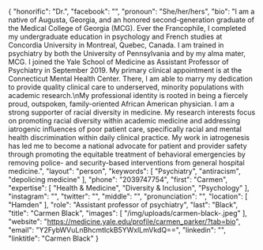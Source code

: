 {
  "honorific": "Dr.",
  "facebook": "",
  "pronoun": "She/her/hers",
  "bio": "I am a native of Augusta, Georgia, and an honored second-generation graduate of the Medical College of Georgia (MCG). Ever the Francophile, I completed my undergraduate education in psychology and French studies at Concordia University in Montreal, Quebec, Canada. I am trained in psychiatry by both the University of Pennsylvania and by my alma mater, MCG. I joined the Yale School of Medicine as Assistant Professor of Psychiatry in September 2019. My primary clinical appointment is at the Connecticut Mental Health Center. There, I am able to marry my dedication to provide quality clinical care to underserved, minority populations with academic research.\nMy professional identity is rooted in being a fiercely proud, outspoken, family-oriented African American physician. I am a strong supporter of racial diversity in medicine. My research interests focus on promoting racial diversity within academic medicine and addressing iatrogenic influences of poor patient care, specifically racial and mental health discrimination within daily clinical practice. My work in iatrogenesis has led me to become a national advocate for patient and provider safety through promoting the equitable treatment of behavioral emergencies by removing police- and security-based interventions from general hospital medicine.",
  "layout": "person",
  "keywords": [
    "Psychiatry",
    "antiracism",
    "depolicing medicine"
  ],
  "phone": "2039747754",
  "first": "Carmen",
  "expertise": [
    "Health & Medicine",
    "Diversity & Inclusion",
    "Psychology"
  ],
  "instagram": "",
  "twitter": "",
  "middle": "",
  "pronunciation": "",
  "location": [
    "Hamden"
  ],
  "role": "Assistant professor of psychiatry",
  "last": "Black",
  "title": "Carmen Black",
  "images": [
    "/img/uploads/carmen-black-.jpeg"
  ],
  "website": "https://medicine.yale.edu/profile/carmen_parker/?tab=bio",
  "email": "Y2FybWVuLnBhcmtlckB5YWxlLmVkdQ==",
  "linkedin": "",
  "linktitle": "Carmen Black"
}